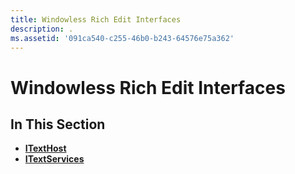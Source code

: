 ```yaml
---
title: Windowless Rich Edit Interfaces
description: .
ms.assetid: '091ca540-c255-46b0-b243-64576e75a362'
---
```


# Windowless Rich Edit Interfaces

## In This Section

-   [**ITextHost**](itexthost.md)
-   [**ITextServices**](itextservices.md)

 

 




